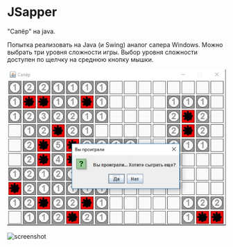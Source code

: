 # JSapper
"Сапёр" на java.

Попытка реализовать на Java (и Swing) аналог сапера Windows. 
Можно выбрать три уровня сложности игры. Выбор уровня сложности доступен по щелчку на среднюю кнопку мышки.

![screenshot](saper_1.jpg)

![screenshot](saper_2.jpg)
